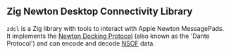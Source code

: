 ## Zig Newton Desktop Connectivity Library

`zdcl` is a Zig library with tools to interact with Apple Newton MessagePads. It implements
the [Newton Docking Protocol](https://40hz.org/Pages/newton/hacking/newton-docking-protocol/) (also known as the 'Dante Protocol')
and can encode and decode [NSOF](https://www.newted.org/download/manuals/NewtonFormats.pdf) data.
